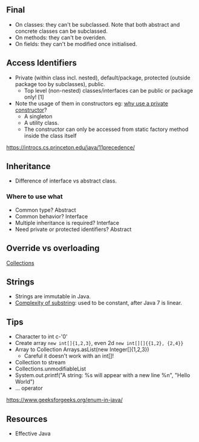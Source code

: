 
## Final
- On classes: they can't be subclassed. Note that both abstract and concrete classes can be subclassed.
- On methods: they can't be overiden.
- On fields: they can't be modified once initialised.

## Access Identifiers
- Private (within class incl. nested), default/package, protected (outside package too by subclasses), public.
  - Top level (non-nested) classes/interfaces can be public or package only! [1]
- Note the usage of them in constructors eg: [why use a private constructor](https://stackoverflow.com/questions/2062560/what-is-the-use-of-making-constructor-private-in-a-class)?
  - A singleton
  - A utility class.
  - The constructor can only be accessed from static factory method inside the class itself

https://introcs.cs.princeton.edu/java/11precedence/


## Inheritance
- Difference of interface vs abstract class.

### Where to use what
- Common type? Abstract
- Common behavior? Interface
- Multiple inheritance is required? Interface
- Need private or protected identifiers? Abstract


## Override vs overloading

[Collections](http://www.javapractices.com/topic/TopicAction.do?Id=65)

## Strings
+ Strings are immutable in Java.
+ [Complexity of substring](https://stackoverflow.com/questions/4679746/time-complexity-of-javas-substring): used to be constant, after Java 7 is linear.


## Tips
- Character to int c-'0'
- Create array `new int[]{1,2,3}`, even 2d `new int[][]{{1,2}, {2,4}}`
- Array to Collection Arrays.asList(new Integer[]{1,2,3})
  - Careful it doesn't work with an int[]!
- Collection to stream
- Collections.unmodifiableList
- System.out.printf("A string: %s will appear with a new line %n", "Hello World")
- ... operator

https://www.geeksforgeeks.org/enum-in-java/

## Resources
- Effective Java
